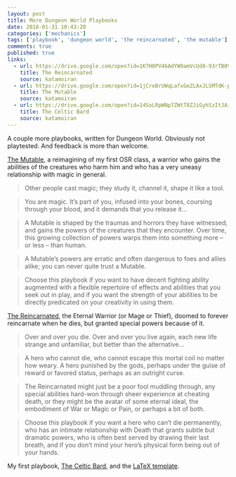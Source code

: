 ```yaml
---
layout: post
title: More Dungeon World Playbooks
date: 2018-01-31 10:43:20
categories: ['mechanics']
tags: ['playbook', 'dungeon world', 'the reincarnated', 'the mutable']
comments: true
published: true
links:
  - url: https://drive.google.com/open?id=1K7H0PV46AdYW9amVcUd8-93rTB0VRd_h
    title: The Reincarnated
    source: katamoiran
  - url: https://drive.google.com/open?id=1jCreBrUWqLafxGeZLAxJLSMTdK-peIu_
    title: The Mutable
    source: katamoiran
  - url: https://drive.google.com/open?id=14SoLRpWNp7ZWtT8ZJiGyhSzItJAiha09
    title: The Celtic Bard
    source: katamoiran
---
```


A couple more playbooks, written for Dungeon World. Obviously not playtested. And feedback is more than welcome.

[The Mutable](https://drive.google.com/open?id=1jCreBrUWqLafxGeZLAxJLSMTdK-peIu_), a reimagining of my first OSR class, a warrior who gains the abilities of the creatures who harm him and who has a very uneasy relationship with magic in general.

> Other people cast magic; they study it, channel it, shape it like a tool.

> You are magic. It’s part of you, infused into your bones, coursing through your blood, and it demands that you release it...

> A Mutable is shaped by the traumas and horrors they have witnessed, and gains the powers of the creatures that they encounter. Over time, this growing collection of powers warps them into something more – or less – than human.

> A Mutable’s powers are erratic and often dangerous to foes and allies alike; you can never quite trust a Mutable.

> Choose this playbook if you want to have decent fighting ability augmented with a flexible repertoire of effects and abilities that you seek out in play, and if you want the strength of your abilities to be directly predicated on your creativity in using them.

[The Reincarnated](https://drive.google.com/open?id=1K7H0PV46AdYW9amVcUd8-93rTB0VRd_h), the Eternal Warrior (or Mage or Thief), doomed to forever reincarnate when he dies, but granted special powers because of it.

> Over and over you die. Over and over you live again, each new life strange and unfamiliar, but better than the alternative...

> A hero who cannot die, who cannot escape this mortal coil no matter how weary. A hero punished by the gods, perhaps under the guise of reward or favored status, perhaps as an outright curse.

> The Reincarnated might just be a poor fool muddling through, any special abilities hard-won through sheer experience at cheating death, or they might be the avatar of some eternal ideal, the embodiment of War or Magic or Pain, or perhaps a bit of both.

> Choose this playbook if you want a hero who can’t die permanently, who has an intimate relationship with Death that grants subtle but dramatic powers, who is often best served by drawing their last breath, and if you don’t mind your hero’s physical form being out of your hands.

My first playbook, [The Celtic Bard](https://drive.google.com/open?id=14SoLRpWNp7ZWtT8ZJiGyhSzItJAiha09), and the [LaTeX template](https://github.com/exposit/dw-min-template-latex).
